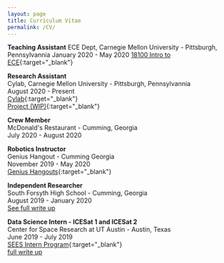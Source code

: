 ```yaml
---
layout: page
title: Curriculum Vitae
permalink: /CV/
---
```

**Teaching Assistant**
ECE Dept, Carnegie Mellon University - Pittsburgh, Pennsylvannia
January 2020 - May 2020
[18100 Intro to ECE](https://courses.ece.cmu.edu/18100){:target="_blank"}


**Research Assistant**  
Cylab, Carnegie Mellon University - Pittsburgh, Pennsylvannia  
August 2020 - Present  
[Cylab](https://cylab.cmu.edu){:target="_blank"}  
[Project (WIP)](/PittsburghModel){:target="_blank"}


**Crew Member**  
McDonald's Restaurant - Cumming, Georgia  
July 2020 - August 2020  


**Robotics Instructor**  
Genius Hangout - Cumming Georgia  
November 2019 - May 2020  
[Genius Hangouts](https://geniushangout.com){:target="_blank"}


**Independent Researcher**  
South Forsyth High School - Cumming, Georgia  
August 2019 - January 2020  
[See full write up](https://mnguyen.studio/2020/05/15/laptop-cpu-complexity-and-ionizing-radiation.html)


**Data Science Intern - ICESat 1 and ICESat 2**  
Center for Space Research at UT Austin - Austin, Texas  
June 2019 - July 2019  
[SEES Intern Program](http://www.tsgc.utexas.edu/sees-internship/){:target="_blank"}   
[full write up](https://mnguyen.studio/2019/06/01/nasa-internship.html)
